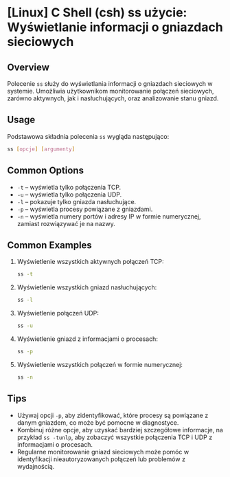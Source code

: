 # [Linux] C Shell (csh) ss użycie: Wyświetlanie informacji o gniazdach sieciowych

## Overview
Polecenie `ss` służy do wyświetlania informacji o gniazdach sieciowych w systemie. Umożliwia użytkownikom monitorowanie połączeń sieciowych, zarówno aktywnych, jak i nasłuchujących, oraz analizowanie stanu gniazd.

## Usage
Podstawowa składnia polecenia `ss` wygląda następująco:

```bash
ss [opcje] [argumenty]
```

## Common Options
- `-t` – wyświetla tylko połączenia TCP.
- `-u` – wyświetla tylko połączenia UDP.
- `-l` – pokazuje tylko gniazda nasłuchujące.
- `-p` – wyświetla procesy powiązane z gniazdami.
- `-n` – wyświetla numery portów i adresy IP w formie numerycznej, zamiast rozwiązywać je na nazwy.

## Common Examples
1. Wyświetlenie wszystkich aktywnych połączeń TCP:
   ```bash
   ss -t
   ```

2. Wyświetlenie wszystkich gniazd nasłuchujących:
   ```bash
   ss -l
   ```

3. Wyświetlenie połączeń UDP:
   ```bash
   ss -u
   ```

4. Wyświetlenie gniazd z informacjami o procesach:
   ```bash
   ss -p
   ```

5. Wyświetlenie wszystkich połączeń w formie numerycznej:
   ```bash
   ss -n
   ```

## Tips
- Używaj opcji `-p`, aby zidentyfikować, które procesy są powiązane z danym gniazdem, co może być pomocne w diagnostyce.
- Kombinuj różne opcje, aby uzyskać bardziej szczegółowe informacje, na przykład `ss -tunlp`, aby zobaczyć wszystkie połączenia TCP i UDP z informacjami o procesach.
- Regularne monitorowanie gniazd sieciowych może pomóc w identyfikacji nieautoryzowanych połączeń lub problemów z wydajnością.
